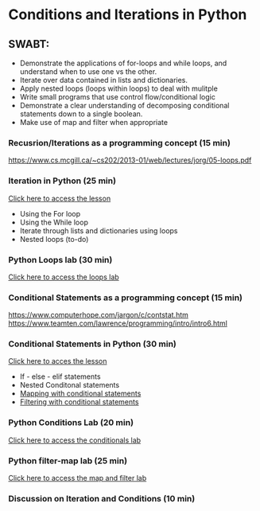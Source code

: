 # Conditions and Iterations in Python

## SWABT:

* Demonstrate the applications of for-loops and while loops, and understand when to use one vs the other. 
* Iterate over data contained in lists and dictionaries. 
* Apply nested loops (loops within loops) to deal with mulitple
* Write small programs that use control flow/conditional logic
* Demonstrate a clear understanding of decomposing conditional statements down to a single boolean. 
* Make use of map and filter when appropriate


### Recusrion/Iterations as a programming concept (15 min)
https://www.cs.mcgill.ca/~cs202/2013-01/web/lectures/jorg/05-loops.pdf

### Iteration in Python (25 min)
[Click here to access the lesson](lessons/loops.ipynb)

* Using the For loop
* Using the While loop
* Iterate through lists and dictionaries using loops
* Nested loops (to-do)

### Python Loops lab (30 min) 
[Click here to access the loops lab](labs/loops_lab.ipynb)

### Conditional Statements as a programming concept (15 min)
https://www.computerhope.com/jargon/c/contstat.htm
https://www.teamten.com/lawrence/programming/intro/intro6.html

### Conditional Statements in Python (30 min)
[Click here to acces the lesson](lessons/conditionals.ipynb)
* If - else - elif statements
* Nested Conditonal statements
* [Mapping with conditional statements](lessons/map.ipynb)
* [Filtering with conditional statements](lessons/filter.ipynb)

### Python Conditions Lab (20 min)
[Click here to access the conditionals lab](labs/conditionals_lab.ipynb)

### Python filter-map lab (25 min)
[Click here to access the map and filter lab](labs/map_filter_lab.ipynb)

### Discussion on Iteration and Conditions (10 min)





